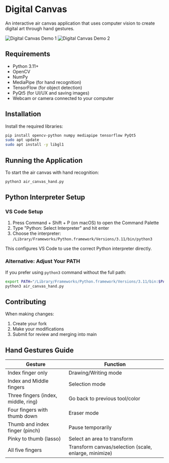 # Digital Canvas

An interactive air canvas application that uses computer vision to create digital art through hand gestures.

![Digital Canvas Demo 1](https://github.com/user-attachments/assets/436f53dc-0371-4c20-8474-c2298dce3406)
![Digital Canvas Demo 2](https://github.com/user-attachments/assets/4c299a01-a0c6-42ec-b423-834e6a04da7e)

## Requirements

- Python 3.11+
- OpenCV
- NumPy
- MediaPipe (for hand recognition)
- TensorFlow (for object detection)
- PyQt5 (for UI/UX and saving images)
- Webcam or camera connected to your computer

## Installation

Install the required libraries:

```bash
pip install opencv-python numpy mediapipe tensorflow PyQt5
sudo apt update
sudo apt install -y libgl1
```

## Running the Application

To start the air canvas with hand recognition:

```bash
python3 air_canvas_hand.py
```

## Python Interpreter Setup

### VS Code Setup

1. Press Command + Shift + P (on macOS) to open the Command Palette
2. Type "Python: Select Interpreter" and hit enter
3. Choose the interpreter: `/Library/Frameworks/Python.framework/Versions/3.11/bin/python3`

This configures VS Code to use the correct Python interpreter directly.

### Alternative: Adjust Your PATH

If you prefer using `python3` command without the full path:

```bash
export PATH="/Library/Frameworks/Python.framework/Versions/3.11/bin:$PATH"
python3 air_canvas_hand.py
```

## Contributing

When making changes:

1. Create your fork
2. Make your modifications
3. Submit for review and merging into main

## Hand Gestures Guide

| Gesture | Function |
|---------|----------|
| Index finger only | Drawing/Writing mode |
| Index and Middle fingers | Selection mode |
| Three fingers (index, middle, ring) | Go back to previous tool/color |
| Four fingers with thumb down | Eraser mode |
| Thumb and index finger (pinch) | Pause temporarily |
| Pinky to thumb (lasso) | Select an area to transform |
| All five fingers | Transform canvas/selection (scale, enlarge, minimize) |
